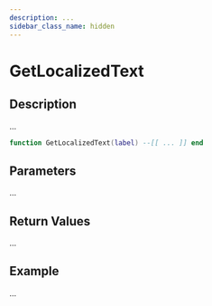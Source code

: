 ```yaml
---
description: ...
sidebar_class_name: hidden
---
```


# GetLocalizedText

## Description

...

```lua
function GetLocalizedText(label) --[[ ... ]] end
```

## Parameters

...

## Return Values

...

## Example

...

